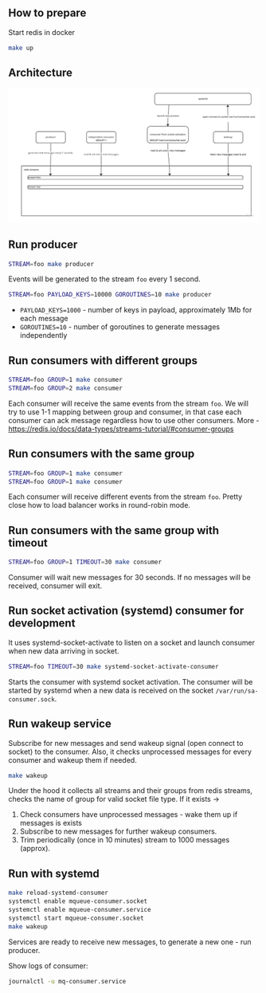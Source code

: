 ## How to prepare

Start redis in docker

```bash
make up
```

## Architecture

![arch](data/images/message-queue.jpeg)

## Run producer

```bash
STREAM=foo make producer
```

Events will be generated to the stream `foo` every 1 second.

```bash
STREAM=foo PAYLOAD_KEYS=10000 GOROUTINES=10 make producer
```

- `PAYLOAD_KEYS=1000` - number of keys in payload, approximately 1Mb for each message
- `GOROUTINES=10` - number of goroutines to generate messages independently

## Run consumers with different groups

```bash
STREAM=foo GROUP=1 make consumer
STREAM=foo GROUP=2 make consumer
```

Each consumer will receive the same events from the stream `foo`.
We will try to use 1-1 mapping between group and consumer, in that case
each consumer can ack message regardless how to use other consumers.
More - https://redis.io/docs/data-types/streams-tutorial/#consumer-groups

## Run consumers with the same group

```bash
STREAM=foo GROUP=1 make consumer
STREAM=foo GROUP=1 make consumer
```

Each consumer will receive different events from the stream `foo`.
Pretty close how to load balancer works in round-robin mode.

## Run consumers with the same group with timeout

```bash
STREAM=foo GROUP=1 TIMEOUT=30 make consumer
```

Consumer will wait new messages for 30 seconds. If no messages will be received, consumer will exit.

## Run socket activation (systemd) consumer for development

It uses systemd-socket-activate to listen on a socket and launch consumer when new data arriving in socket.

```bash
STREAM=foo TIMEOUT=30 make systemd-socket-activate-consumer
```

Starts the consumer with systemd socket activation. The consumer will be started by systemd when a new data is received
on the socket `/var/run/sa-consumer.sock`.

## Run wakeup service

Subscribe for new messages and send wakeup signal (open connect to socket) to the consumer.
Also, it checks unprocessed messages for every consumer and wakeup them if needed.

```bash
make wakeup
```

Under the hood it collects all streams and their groups from redis streams, checks the name of group for valid socket
file type.
If it exists ->

1. Check consumers have unprocessed messages - wake them up if messages is exists
2. Subscribe to new messages for further wakeup consumers.
3. Trim periodically (once in 10 minutes) stream to 1000 messages (approx).

## Run with systemd

```bash
make reload-systemd-consumer
systemctl enable mqueue-consumer.socket
systemctl enable mqueue-consumer.service
systemctl start mqueue-consumer.socket
make wakeup
```

Services are ready to receive new messages, to generate a new one - run producer.

Show logs of consumer:

```bash
journalctl -u mq-consumer.service
```
